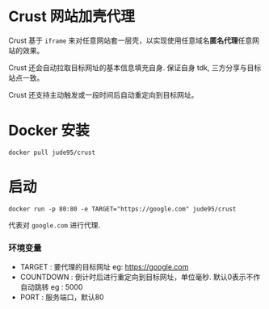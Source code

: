 # Crust 网站加壳代理
Crust 基于 `iframe` 来对任意网站套一层壳，以实现使用任意域名**匿名代理**任意网站的效果。

Crust 还会自动拉取目标网址的基本信息填充自身. 保证自身 tdk, 三方分享与目标站点一致。

Crust 还支持主动触发或一段时间后自动重定向到目标网址。
# Docker 安装
```shell
docker pull jude95/crust
```

# 启动
```shell
docker run -p 80:80 -e TARGET="https://google.com" jude95/crust
```
代表对 `google.com` 进行代理.

### 环境变量
+ TARGET : 要代理的目标网址 eg: https://google.com
+ COUNTDOWN : 倒计时后进行重定向到目标网址，单位毫秒. 默认0表示不作自动跳转 eg : 5000 
+ PORT : 服务端口，默认80